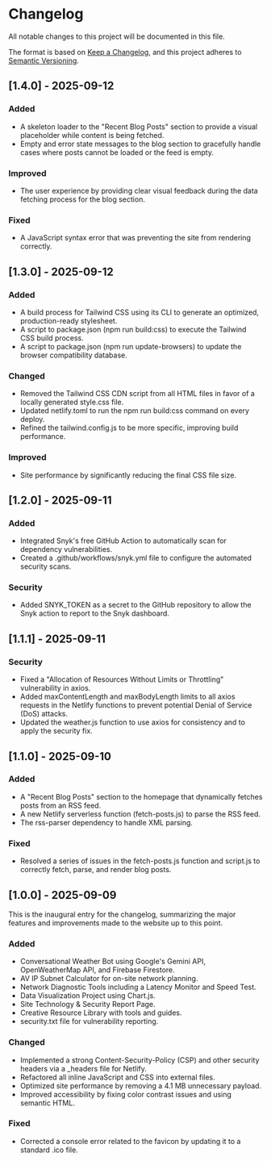 
# Changelog

All notable changes to this project will be documented in this file.

The format is based on [Keep a Changelog](https://keepachangelog.com/en/1.0.0/), and this project adheres to [Semantic Versioning](https://semver.org/spec/v2.0.0.html).


## [1.4.0] - 2025-09-12


### Added



* A skeleton loader to the "Recent Blog Posts" section to provide a visual placeholder while content is being fetched.
* Empty and error state messages to the blog section to gracefully handle cases where posts cannot be loaded or the feed is empty.


### Improved



* The user experience by providing clear visual feedback during the data fetching process for the blog section.


### Fixed



* A JavaScript syntax error that was preventing the site from rendering correctly.


## [1.3.0] - 2025-09-12


### Added



* A build process for Tailwind CSS using its CLI to generate an optimized, production-ready stylesheet.
* A script to package.json (npm run build:css) to execute the Tailwind CSS build process.
* A script to package.json (npm run update-browsers) to update the browser compatibility database.


### Changed



* Removed the Tailwind CSS CDN script from all HTML files in favor of a locally generated style.css file.
* Updated netlify.toml to run the npm run build:css command on every deploy.
* Refined the tailwind.config.js to be more specific, improving build performance.


### Improved



* Site performance by significantly reducing the final CSS file size.


## [1.2.0] - 2025-09-11


### Added



* Integrated Snyk's free GitHub Action to automatically scan for dependency vulnerabilities.
* Created a .github/workflows/snyk.yml file to configure the automated security scans.


### Security



* Added SNYK_TOKEN as a secret to the GitHub repository to allow the Snyk action to report to the Snyk dashboard.


## [1.1.1] - 2025-09-11


### Security



* Fixed a "Allocation of Resources Without Limits or Throttling" vulnerability in axios.
* Added maxContentLength and maxBodyLength limits to all axios requests in the Netlify functions to prevent potential Denial of Service (DoS) attacks.
* Updated the weather.js function to use axios for consistency and to apply the security fix.


## [1.1.0] - 2025-09-10


### Added



* A "Recent Blog Posts" section to the homepage that dynamically fetches posts from an RSS feed.
* A new Netlify serverless function (fetch-posts.js) to parse the RSS feed.
* The rss-parser dependency to handle XML parsing.


### Fixed



* Resolved a series of issues in the fetch-posts.js function and script.js to correctly fetch, parse, and render blog posts.


## [1.0.0] - 2025-09-09

This is the inaugural entry for the changelog, summarizing the major features and improvements made to the website up to this point.


### Added



* Conversational Weather Bot using Google's Gemini API, OpenWeatherMap API, and Firebase Firestore.
* AV IP Subnet Calculator for on-site network planning.
* Network Diagnostic Tools including a Latency Monitor and Speed Test.
* Data Visualization Project using Chart.js.
* Site Technology & Security Report Page.
* Creative Resource Library with tools and guides.
* security.txt file for vulnerability reporting.


### Changed



* Implemented a strong Content-Security-Policy (CSP) and other security headers via a _headers file for Netlify.
* Refactored all inline JavaScript and CSS into external files.
* Optimized site performance by removing a 4.1 MB unnecessary payload.
* Improved accessibility by fixing color contrast issues and using semantic HTML.


### Fixed



* Corrected a console error related to the favicon by updating it to a standard .ico file.